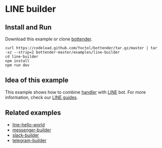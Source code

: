 # LINE builder

## Install and Run

Download this example or clone [bottender](https://github.com/Yoctol/bottender).

```
curl https://codeload.github.com/Yoctol/bottender/tar.gz/master | tar -xz --strip=2 bottender-master/examples/line-builder
cd line-builder
npm install
npm run dev
```

## Idea of this example

This example shows how to combine [handler](https://yoctol.github.io/bottender-docs/docs/APIReference-Handler) with [LINE](https://line.me/) bot.
For more information, check our [LINE guides](https://yoctol.github.io/bottender-docs/docs/Platforms-LINE).  

## Related examples

- [line-hello-world](../line-hello-world)
- [messenger-builder](../messenger-builder)
- [slack-builder](../slack-builder)
- [telegram-builder](../telegram-builder)
